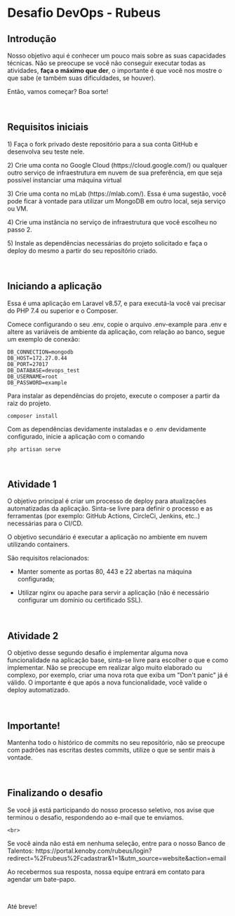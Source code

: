 # Desafio DevOps - Rubeus

## Introdução

<p>Nosso objetivo aqui é conhecer um pouco mais sobre as suas capacidades técnicas.
Não se preocupe se você não conseguir executar todas as atividades, <strong>faça o máximo que der</strong>, o importante é que você nos mostre o que sabe (e também suas dificuldades, se houver).</p>

<p>Então, vamos começar? Boa sorte!</p>

<br>

## Requisitos iniciais

<p>1) Faça o fork privado deste repositório para a sua conta GitHub e desenvolva seu teste nele.</p>
    
<p>2) Crie uma conta no Google Cloud (https://cloud.google.com/) ou qualquer outro serviço de infraestrutura em nuvem de sua preferência, em que seja possível instanciar uma máquina virtual</p>

<p>3) Crie uma conta no mLab (https://mlab.com/). Essa é uma sugestão, você pode ficar à vontade para utilizar um MongoDB em outro local, seja serviço ou VM.</p>

<p>4) Crie uma instância no serviço de infraestrutura que você escolheu no passo 2.</p>

<p>5) Instale as dependências necessárias do projeto solicitado e faça o deploy do mesmo a partir do seu repositório criado.</p>

<br>

## Iniciando a aplicação

<p>Essa é uma aplicação em Laravel v8.57, e para executá-la você vai precisar do PHP 7.4 ou superior e o Composer.</p>

<p>Comece configurando o seu .env, copie o arquivo .env-example para .env e altere as variáveis de ambiente da aplicação, com relação ao banco, segue um exemplo de conexão:</p>

    DB_CONNECTION=mongodb
    DB_HOST=172.27.0.44
    DB_PORT=27017
    DB_DATABASE=devops_test
    DB_USERNAME=root
    DB_PASSWORD=example

<p>Para instalar as dependências do projeto, execute o composer a partir da raiz do projeto.</p>

    composer install

<p>Com as dependências devidamente instaladas e o .env devidamente configurado, inicie a aplicação com o comando</p>

    php artisan serve

<br>

## Atividade 1

<p>O objetivo principal é criar um processo de deploy para atualizações automatizadas da aplicação. Sinta-se livre para definir o processo e as ferramentas (por exemplo: GitHub Actions, CircleCi, Jenkins, etc..) necessárias para o CI/CD.</p>

<p>O objetivo secundário é executar a aplicação no ambiente em nuvem utilizando containers.</p>

<p>São requisitos relacionados:</p>
    
* Manter somente as portas 80, 443 e 22 abertas na máquina configurada;</p>
    
* Utilizar nginx ou apache para servir a aplicação (não é necessário configurar um domínio ou certificado SSL).

<br>

## Atividade 2

<p>O objetivo desse segundo desafio é implementar alguma nova funcionalidade na aplicação base, sinta-se livre para escolher o que e como implementar. Não se preocupe em realizar algo muito elaborado ou complexo, por exemplo, criar uma nova rota que exiba um "Don't panic" já é válido. O importante é que após a nova funcionalidade, você valide o deploy automatizado.</p>

<br>

## Importante!

<p>Mantenha todo o histórico de commits no seu repositório, não se preocupe com padrões nas escritas destes commits, utilize o que se sentir mais à vontade.</p>

<br>

## Finalizando o desafio

<p>Se você já está participando do nosso processo seletivo, nos avise que terminou o desafio, respondendo ao e-mail que te enviamos.</p>
    
    <br>
    
</p>Se você ainda não está em nenhuma seleção, entre para o nosso Banco de Talentos: https://portal.kenoby.com/rubeus/login?redirect=%2Frubeus%2Fcadastrar&1=1&utm_source=website&action=email </p>

<p>Ao recebermos sua resposta, nossa equipe entrará em contato para agendar um bate-papo.</p>

<br>
 
Até breve!
